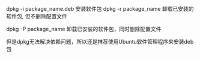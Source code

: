 dpkg -i package_name.deb   安装软件包
dpkg -r package_name       卸载已安装的软件包, 但不删除配置文件

dpkg -P  package_name     卸载已安装的软件包，同时删除配置文件

但是dpkg无法解决依赖问题，所以还是推荐使用Ubuntu软件管理程序来安装deb包